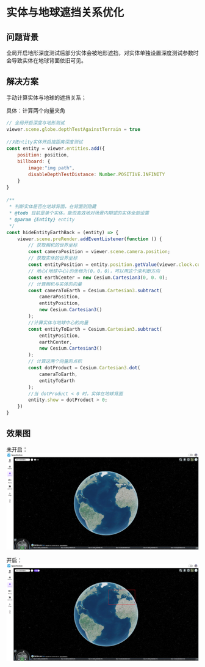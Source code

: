 # 实体与地球遮挡关系优化

## 问题背景

全局开启地形深度测试后部分实体会被地形遮挡，对实体单独设置深度测试参数时会导致实体在地球背面依旧可见。

## 解决方案

手动计算实体与地球的遮挡关系；

具体：计算两个向量夹角

``` JavaScript
// 全局开启深度与地形测试
viewer.scene.globe.depthTestAgainstTerrain = true

//对Entity实体开启按距离深度测试
const entity = viewer.entities.add({
    position: position,
    billboard: {
        image:"img path",
        disableDepthTestDistance: Number.POSITIVE.INFINITY
    }
}

/**
 * 判断实体是否在地球背面，在背面则隐藏
 * @todo 目前是单个实体，能否高效地对场景内期望的实体全部设置
 * @param {Entity} entity
 */
const hideEntityEarthBack = (entity) => {
    viewer.scene.preRender.addEventListener(function () {
        // 获取相机的世界坐标
        const cameraPosition = viewer.scene.camera.position;
        // 获取实体的世界坐标
        const entityPosition = entity.position.getValue(viewer.clock.currentTime);
        // 地心(地球中心)的坐标为(0，0，0)，可以用这个来判断方向
        const earthCenter = new Cesium.Cartesian3(0, 0. 0);
        // 计算相机与实体的向量
        const cameraToEarth = Cesium.Cartesian3.subtract(
            cameraPosition, 
            entityPosition,
            new Cesium.Cartesian3()
        );
        //计算实体与地球中心的向量
        const entityToEarth = Cesium.Cartesian3.subtract(
            entityPosition, 
            earthCenter,
            new Cesium.Cartesian3()
        );
        // 计算这两个向量的点积
        const dotProduct = Cesium.Cartesian3.dot(
            cameraToEarth, 
            entityToEarth
        );
        //当 dotProduct < 0 时，实体在地球背面
        entity.show = dotProduct > 0;
    })
}

```

## 效果图
未开启：
<img src="./images/实体与地球遮挡关系_关闭.png" style="margin: 0 auto;">

开启：
<img src="./images/实体与地球遮挡关系_开启.png" style="margin: 0 auto;">